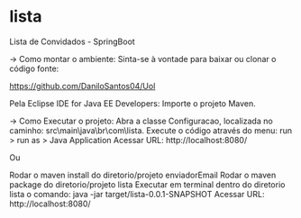 # lista
Lista de Convidados - SpringBoot 

-> Como montar o ambiente:
Sinta-se à vontade para baixar ou clonar o código fonte:

https://github.com/DaniloSantos04/Uol

Pela Eclipse IDE for Java EE Developers:
Importe o projeto Maven.

-> Como Executar o projeto:
Abra a classe Configuracao, localizada no caminho: src\main\java\br\com\lista.
Execute o código através do menu: run > run as > Java Application
Acessar URL: http://localhost:8080/

Ou

Rodar o maven install do diretorio/projeto enviadorEmail 
Rodar o maven package do diretorio/projeto lista 
Executar em terminal dentro do diretorio lista o comando: java -jar target/lista-0.0.1-SNAPSHOT
Acessar URL: http://localhost:8080/

